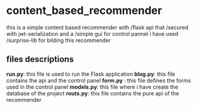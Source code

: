 # content_based_recommender
this is a simple content based recommender with /flask api that /secured with jwt-serialization and a /simple gui for control pannel i have used /surprise-lib for bilding this recommender 

## files descriptions 

**run.py**: this file is used to run the Flask application
**blog.py**: this file contains the api and the control panel 
**form.py** : this file defines the forms used in the control panel 
**models.py**: this file where i have create the database of the project 
**routs.py**: this file contains the pure api of the recommender 

